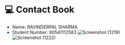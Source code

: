 # 💻 Contact Book

* Name: RAVINDERPAL SHARMA
* Student Number: 90541112583
![Screenshot (1219)](https://github.com/user-attachments/assets/49536550-99ae-4420-975d-23c3f55fe627)
![Screenshot (1222)](https://github.com/user-attachments/assets/607f702c-6c3a-47a1-8b42-6fae73231a31)


